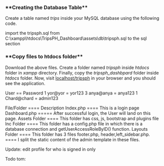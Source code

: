 ### \***\*Creating the Database Table\*\***

Create a table named *trips* inside your MySQL database using the following code.

import the tripsph.sql from C:\xampp\htdocs\TripsPH_Dashboard\assets\db\tripsph.sql to the sql section

### \***\*Copy files to htdocs folder\*\***

Download the above files. Create a folder named _tripsph_ inside _htdocs_ folder in _xampp_ directory. Finally, copy the _tripsph_dashbpard_ folder inside _htdocs_ folder. Now, visit [localhost/tripsph](http://localhost/tripsph_dashboard) in your browser and you should see the application.

User == Password
1 yor@yor = yor123
3 anya@anya = anya123
1 Chard@chard = admin123

File/Folder ==== Description
Index.php ==== This is a login page
Dashboard.php ===== After successful login, the User will land on this page.
Assets Folder ==== This folder has css, js, bootstrap and plugins file
Inc Folder ==== This folder has a config.php file in which there is a database connection and getUserAccessRoleByID() function.
Layouts Folder ==== This folder has 3 files footer.php, header,left_sidebar.php. ==== I split the static content of the admin template in these files.

Update:
edit profile for who is signed in only

Todo tom:
